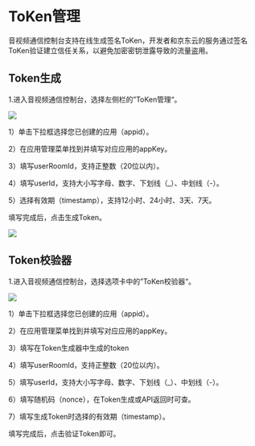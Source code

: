 # ToKen管理

音视频通信控制台支持在线生成签名ToKen，开发者和京东云的服务通过签名ToKen验证建立信任关系，以避免加密密钥泄露导致的流量盗用。

## Token生成

1.进入音视频通信控制台，选择左侧栏的”ToKen管理“。

![](https://github.com/jdcloudcom/cn/blob/cn-Real-Time-Communication/image/Real-Time-Communicat/token%E7%AE%A1%E7%90%86-1.png)

1）单击下拉框选择您已创建的应用（appid）。

2）在应用管理菜单找到并填写对应应用的appKey。

3）填写userRoomId，支持正整数（20位以内）。

4）填写userId，支持大小写字母、数字、下划线（_）、中划线（-）。

5）选择有效期（timestamp），支持12小时、24小时、3天、7天。

填写完成后，点击生成Token。

![](https://github.com/jdcloudcom/cn/blob/cn-Real-Time-Communication/image/Real-Time-Communicat/token%E7%AE%A1%E7%90%86-2.png)

## Token校验器

1.进入音视频通信控制台，选择选项卡中的”ToKen校验器“。

![](https://github.com/jdcloudcom/cn/blob/cn-Real-Time-Communication/image/Real-Time-Communicat/token%E7%AE%A1%E7%90%86-3.png)

1）单击下拉框选择您已创建的应用（appid）。

2）在应用管理菜单找到并填写对应应用的appKey。

3）填写在Token生成器中生成的token

4）填写userRoomId，支持正整数（20位以内）。

5）填写userId，支持大小写字母、数字、下划线（_）、中划线（-）。

6）填写随机码（nonce），在Token生成或API返回时可查。

7）填写生成Token时选择的有效期（timestamp）。

填写完成后，点击验证Token即可。
